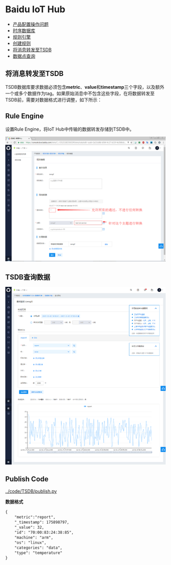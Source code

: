 # Baidu IoT Hub

* [产品配置操作问题](https://cloud.baidu.com/doc/IOT/FAQ.html#.99.E9.29.DF.F5.F8.42.48.E8.BE.23.DC.DA.AA.77.74)
* [时序数据库](https://cloud.baidu.com/product/tsdb.html)
* [规则引擎](https://cloud.baidu.com/product/re.html)
* [创建规则](https://cloud.baidu.com/doc/RE/GUIGettingStarted.html#.E5.88.9B.E5.BB.BA.E8.A7.84.E5.88.99)
* [将消息转发至TSDB](https://cloud.baidu.com/doc/RE/GUIGettingStarted.html#.E5.B0.86.E6.B6.88.E6.81.AF.E8.BD.AC.E5.8F.91.E8.87.B3TSDB)
* [数据点查询](https://cloud.baidu.com/doc/TSDB/FAQ.html#.8D.F6.6D.4C.08.1F.0B.71.C4.09.87.F7.ED.BA.FD.39)

## 将消息转发至TSDB

TSDB数据库要求数据必须包含**metric**、**value**和**timestamp**三个字段，以及额外一个或多个数据作为tag。如果原始消息中不包含这些字段，在将数据转发至TSDB前，需要对数据格式进行调整，如下所示：

## Rule Engine

设置Rule Engine，将IoT Hub中传输的数据转发存储到TSDB中。

![../img/Biadu_IoT_Hub_Rule_Engine_Set.png](../img/Biadu_IoT_Hub_Rule_Engine_Set.png)

## TSDB查询数据

![../img/Biadu_IoT_Hub_TSDB.png](../img/Biadu_IoT_Hub_TSDB.png)

## Publish Code

[../code/TSDB/publish.py](../code/TSDB/publish.py)

**数据格式**

```
{
    "metric":"report",
    "_timestamp": 175898797,
    "_value": 32,
    "id": "70:00:83:24:38:85", 
    "machine": "arm",
    "os": "linux",
    "categories": "data", 
    "type": "temperature"
}
```
